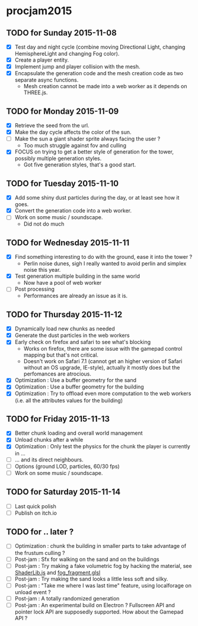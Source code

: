 # procjam2015

## TODO for Sunday 2015-11-08

- [X] Test day and night cycle (combine moving Directional Light, changing HemisphereLight and changing Fog color).
- [X] Create a player entity.
- [X] Implement jump and player collision with the mesh.
- [X] Encapsulate the generation code and the mesh creation code as two separate async functions.
  - Mesh creation cannot be made into a web worker as it depends on THREE.js.

## TODO for Monday 2015-11-09

- [X] Retrieve the seed from the url.
- [X] Make the day cycle affects the color of the sun.
- [ ] Make the sun a giant shader sprite always facing the user ?
  - Too much struggle against fov and culling
- [X] FOCUS on trying to get a better style of generation for the tower, possibly multiple generation styles.
  - Got five generation styles, that's a good start.

## TODO for Tuesday 2015-11-10

- [X] Add some shiny dust particles during the day, or at least see how it goes.
- [X] Convert the generation code into a web worker.
- [ ] Work on some music / soundscape.
  - Did not do much

## TODO for Wednesday 2015-11-11

- [X] Find something interesting to do with the ground, ease it into the tower ?
  - Perlin noise dunes, sigh I really wanted to avoid perlin and simplex noise this year.
- [X] Test generation multiple building in the same world
  - Now have a pool of web worker
- [ ] Post processing
  - Performances are already an issue as it is.

## TODO for Thursday 2015-11-12

- [X] Dynamically load new chunks as needed
- [X] Generate the dust particles in the web workers
- [X] Early check on firefox and safari to see what's blocking
  - Works on firefox, there are some issue with the gamepad control mapping but that's not critical.
  - Doesn't work on Safari 7.1 (cannot get an higher version of Safari without an OS upgrade, IE-style), actually it mostly does but the perfomances are atrocious.
- [X] Optimization : Use a buffer geometry for the sand
- [X] Optimization : Use a buffer geometry for the building
- [X] Optimization : Try to offload even more computation to the web workers (i.e. all the attributes values for the building)

## TODO for Friday 2015-11-13

- [X] Better chunk loading and overall world management
- [X] Unload chunks after a while
- [X] Optimization : Only test the physics for the chunk the player is currently in ...
- [ ] ... and its direct neighbours.
- [ ] Options (ground LOD, particles, 60/30 fps)
- [ ] Work on some music / soundscape.

## TODO for Saturday 2015-11-14

- [ ] Last quick polish
- [ ] Publish on itch.io

## TODO for .. later ?

- [ ] Optimization : chunk the building in smaller parts to take advantage of the frustum culling ?
- [ ] Post-jam : Sfx for walking on the sand and on the buildings
- [ ] Post-jam : Try making a fake volumetric fog by hacking the material, see [ShaderLib.js](https://github.com/mrdoob/three.js/blob/master/src/renderers/shaders/ShaderLib.js) and [fog_fragment.glsl](https://github.com/mrdoob/three.js/blob/master/src/renderers/shaders/ShaderChunk/fog_fragment.glsl)
- [ ] Post-jam : Try making the sand looks a little less soft and silky.
- [ ] Post-jam : "Take me where I was last time" feature, using localforage on unload event ?
- [ ] Post-jam : A totally randomized generation
- [ ] Post-jam : An experimental build on Electron ? Fullscreen API and pointer lock API are supposedly supported. How about the Gamepad API ?
